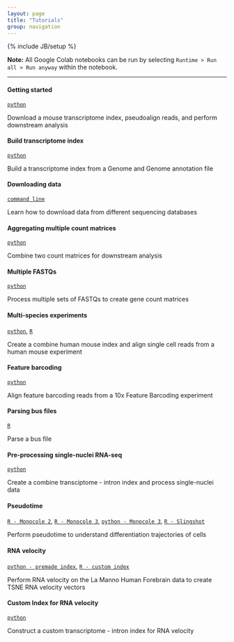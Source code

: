 ```yaml
---
layout: page
title: "Tutorials"
group: navigation
---
```


{% include JB/setup %}

**Note:** All Google Colab notebooks can be run by selecting `Runtime > Run all > Run anyway` within the notebook.

---

#### Getting started
[`python`](https://colab.research.google.com/github/pachterlab/kallistobustools/blob/master/notebooks/kb_standard.ipynb) 

Download a mouse transcriptome index, pseudoalign reads, and perform downstream analysis

#### Build transcriptome index 
[`python`](https://colab.research.google.com/github/pachterlab/kallistobustools/blob/master/notebooks/kb_transcriptome_index.ipynb)

Build a transcriptome index from a Genome and Genome annotation file

#### Downloading data 
[`command line`](https://colab.research.google.com/github/pachterlab/kallistobustools/blob/master/notebooks/data_download.ipynb)

Learn how to download data from different sequencing databases

#### Aggregating multiple count matrices 
[`python`](https://colab.research.google.com/github/pachterlab/kallistobustools/blob/master/notebooks/kb_aggregating_count_matrices.ipynb)

Combine two count matrices for downstream analysis

#### Multiple FASTQs 
[`python`](https://colab.research.google.com/github/pachterlab/kallistobustools/blob/master/notebooks/kb_multiple_files.ipynb)

Process multiple sets of FASTQs to create gene count matrices

#### Multi-species experiments 
[`python`](https://colab.research.google.com/github/pachterlab/kallistobustools/blob/master/notebooks/kb_species_mixing.ipynb), [`R`](https://bustools.github.io/BUS_notebooks_R/10xv2.html)

Create a combine human mouse index and align single cell reads from a human mouse experiment

#### Feature barcoding 
[`python`](https://colab.research.google.com/github/pachterlab/kallistobustools/blob/master/notebooks/kb_kite.ipynb)

Align feature barcoding reads from a 10x Feature Barcoding experiment

#### Parsing bus files 
[`R`](https://bustools.github.io/BUS_notebooks_R/10xv3.html)

Parse a bus file 

#### Pre-processing single-nuclei RNA-seq 
[`python`](https://colab.research.google.com/github/pachterlab/kallistobustools/blob/master/notebooks/kb_single_nucleus.ipynb)

Create a combine transciptome - intron index and process single-nuclei data

#### Pseudotime 
[`R - Monocole 2`](https://bustools.github.io/BUS_notebooks_R/monocle2.html), [`R - Monocole 3`](https://bustools.github.io/BUS_notebooks_R/monocle3.html), [`python - Monocole 3`](https://colab.research.google.com/github/pachterlab/kallistobustools/blob/master/notebooks/kb_monocle.ipynb), [`R - Slingshot`](https://bustools.github.io/BUS_notebooks_R/slingshot.html)

Perform pseudotime to understand differentiation trajectories of cells

#### RNA velocity 
[`python - premade index`](https://colab.research.google.com/github/pachterlab/kallistobustools/blob/master/notebooks/kb_velocity.ipynb), [`R - custom index`](https://bustools.github.io/BUS_notebooks_R/velocity.html)

Perform RNA velocity on the La Manno Human Forebrain data to create TSNE RNA velocity vectors

#### Custom Index for RNA velocity 
[`python`](https://colab.research.google.com/github/pachterlab/kallistobustools/blob/master/notebooks/kb_velocity_index.ipynb)

Construct a custom transcriptome - intron index for RNA velocity
